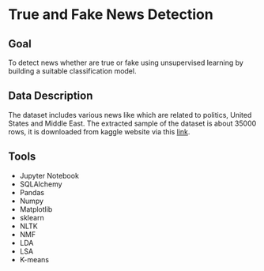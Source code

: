 # True and Fake News Detection
## Goal
To detect news whether are true or fake using unsupervised learning by building a suitable classification model.

## Data Description
The dataset includes various news like which are related to politics, United States and Middle East. The extracted sample of the dataset is about 35000 rows, it is downloaded from kaggle website via this [link](https://www.kaggle.com/clmentbisaillon/fake-and-real-news-dataset). 

## Tools
-	Jupyter Notebook
-	SQLAlchemy
-	Pandas
- Numpy
-	Matplotlib
- sklearn
- NLTK
- NMF
- LDA
- LSA
- K-means



